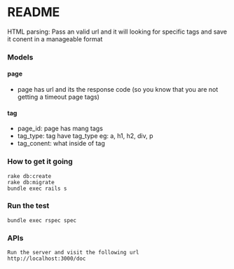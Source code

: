 # README

HTML parsing:
Pass an valid url and it will looking for specific tags and save it conent in a manageable format

### Models
#### page
  - page has url and its the response code (so you know that you are not getting a timeout page tags)
#### tag
  - page_id: page has mang tags
  - tag_type: tag have tag_type eg: a, h1, h2, div, p
  - tag_conent: what inside of tag

### How to get it going
```
rake db:create
rake db:migrate
bundle exec rails s
```

### Run the test
```
bundle exec rspec spec
```

### APIs
```
Run the server and visit the following url
http://localhost:3000/doc
```
